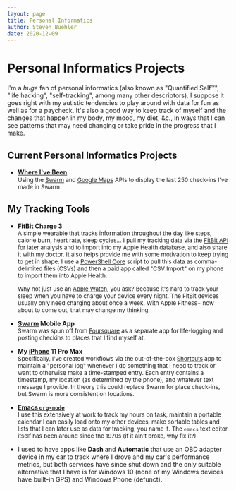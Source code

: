 ```yaml
---
layout: page
title: Personal Informatics
author: Steven Buehler
date: 2020-12-09
---
```

# Personal Informatics Projects

I'm a _huge_ fan of personal informatics (also known as "Quantified Self&trade;", "life hacking", "self-tracking", among many other descriptors). I suppose it goes right with my autistic tendencies to play around with data for fun as well as for a paycheck. It's also a good way to keep track of myself and the changes that happen in my body, my mood, my diet, &c., in ways that I can see patterns that may need changing or take pride in the progress that I make.

## Current Personal Informatics Projects

- **[Where I've Been](/whereivebeen)**  
  <font size="-1">Using the [Swarm](https://www.swarmapp.com) and [Google Maps](https://maps.google.com) <abbrev name="Application Programming Interface">API</abbrev>s to display the last 250 check-ins I've made in Swarm.</font>

## My Tracking Tools

- **[FitBit](https://www.fitbit.com) Charge 3**  
    <font size="-1">A simple wearable that tracks information throughout the day like steps, calorie burn, heart rate, sleep cycles&hellip; I pull my tracking data via the [FitBit API](https://dev.fitbit.com) for later analysis and to import into my Apple Health database, and also share it with my doctor. It also helps provide me with some motivation to keep trying to get in shape.  I use a [PowerShell Core](https://www.powershell.org) script to pull this data as comma-delimited files (CSVs) and then a paid app called "CSV Import" on my phone to import them into Apple Health.
    
    Why not just use an [Apple Watch](https://www.apple.com/watch), you ask? Because it's hard to track your sleep when you have to charge your device every night. The FitBit devices usually only need charging about once a week.  With Apple Fitness+ now about to come out, that may change my thinking.
    </font>

- **[Swarm](https://www.swarmapp.com) Mobile App**  
    <font size="-1">Swarm was spun off from [Foursquare](https://www.foursquare.com) as a separate app for life-logging and posting checkins to places that I find myself at.</font>

- **My [iPhone](https://www.apple.com/iphone) 11 Pro Max**  
    <font size="-1">Specifically, I've created workflows via the out-of-the-box [Shortcuts](https://support.apple.com/en-us/HT209055#:~:text=Find%20new%20shortcuts%20in%20the%20Gallery.%201%20On,to%20add.%205%20Tap%20Add%20to%20Siri.%20) app to maintain a "personal log" whenever I do something that I need to track or want to otherwise make a time-stamped entry. Each entry contains a timestamp, my location (as determined by the phone), and whatever text message I provide.  In theory this could replace Swarm for place check-ins, but Swarm is more consistent on locations.</font>

- **[Emacs `org-mode`](https://www.orgmode.org)**  
    <font size="-1">I use this extensively at work to track my hours on task, maintain a portable calendar I can easily load onto my other devices, make sortable tables and lists that I can later use as data for tracking, you name it. The `emacs` text editor itself has been around since the 1970s (if it ain't broke, why fix it?).</font>

-   I used to have apps like **Dash** and **Automatic** that use an <abbrev    name="On Board Diagnostics">OBD</abbrev> adapter device in my car to track where I drove and my car's performance metrics, but both services have since shut down and the only suitable alternative that I have is for Windows 10 (none of my Windows devices have built-in GPS) and Windows Phone (defunct).